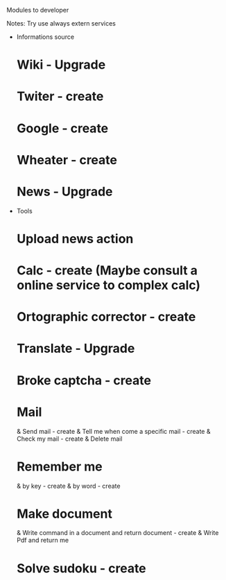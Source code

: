 Modules to developer

  Notes: Try use always extern services

- Informations source
  # Wiki - Upgrade
  # Twiter - create
  # Google - create
  # Wheater - create
  # News - Upgrade

- Tools
  # Upload news action
  # Calc - create (Maybe consult a online service to complex calc)
  # Ortographic corrector - create
  # Translate - Upgrade
  # Broke captcha - create
  # Mail
  	& Send mail - create
  	& Tell me when come a specific mail - create
  	& Check my mail - create
  	& Delete mail
  # Remember me
  	& by key - create
  	& by word - create
  # Make document
  	& Write command in a document and return document - create
    & Write Pdf and return me
  # Solve sudoku - create

